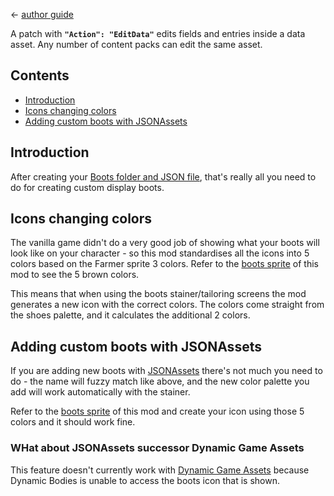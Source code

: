 ﻿← [author guide](../author-guide.md)

A patch with **`"Action": "EditData"`** edits fields and entries inside a data asset. Any number of
content packs can edit the same asset.

## Contents
* [Introduction](#introduction)
* [Icons changing colors](#icons-changing-colors)
* [Adding custom boots with JSONAssets](#adding-custom-boots-with-jsonassets)

## Introduction
After creating your [Boots folder and JSON file](../author-guide.md#shoes), that's really all you need to
do for creating custom display boots.

## Icons changing colors
The vanilla game didn't do a very good job of showing what your boots will look like on
your character - so this mod standardises all the icons into 5 colors based on the
Farmer sprite 3 colors. Refer to the [boots sprite](../../assets/Interface/springobjects_boots.png) of
this mod to see the 5 brown colors.

This means that when using the boots stainer/tailoring screens the mod generates a new
icon with the correct colors. The colors come straight from the shoes palette, and it 
calculates the additional 2 colors.

## Adding custom boots with JSONAssets
If you are adding new boots with [JSONAssets](https://www.nexusmods.com/stardewvalley/mods/1720)
there's not much you need to do - the name will fuzzy match like above, and the
new color palette you add will work automatically with the stainer.

Refer to the [boots sprite](../../assets/Interface/springobjects_boots.png) of
this mod and create your icon using those 5 colors and it should work fine.

### WHat about JSONAssets successor Dynamic Game Assets
This feature doesn't currently work with [Dynamic Game Assets](https://www.nexusmods.com/stardewvalley/mods/9365)
because Dynamic Bodies is unable to access the boots icon that is shown.